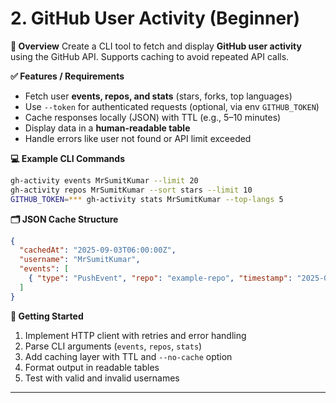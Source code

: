 # 2. GitHub User Activity (Beginner)

**🎯 Overview**
Create a CLI tool to fetch and display **GitHub user activity** using the GitHub API. Supports caching to avoid repeated API calls.

**✅ Features / Requirements**

* Fetch user **events, repos, and stats** (stars, forks, top languages)
* Use `--token` for authenticated requests (optional, via env `GITHUB_TOKEN`)
* Cache responses locally (JSON) with TTL (e.g., 5–10 minutes)
* Display data in a **human-readable table**
* Handle errors like user not found or API limit exceeded

**💻 Example CLI Commands**

```bash
gh-activity events MrSumitKumar --limit 20
gh-activity repos MrSumitKumar --sort stars --limit 10
GITHUB_TOKEN=*** gh-activity stats MrSumitKumar --top-langs 5
```

**🗂️ JSON Cache Structure**

```json
{
  "cachedAt": "2025-09-03T06:00:00Z",
  "username": "MrSumitKumar",
  "events": [
    { "type": "PushEvent", "repo": "example-repo", "timestamp": "2025-09-03T06:00:00Z" }
  ]
}
```

**🚀 Getting Started**

1. Implement HTTP client with retries and error handling
2. Parse CLI arguments (`events`, `repos`, `stats`)
3. Add caching layer with TTL and `--no-cache` option
4. Format output in readable tables
5. Test with valid and invalid usernames

---
